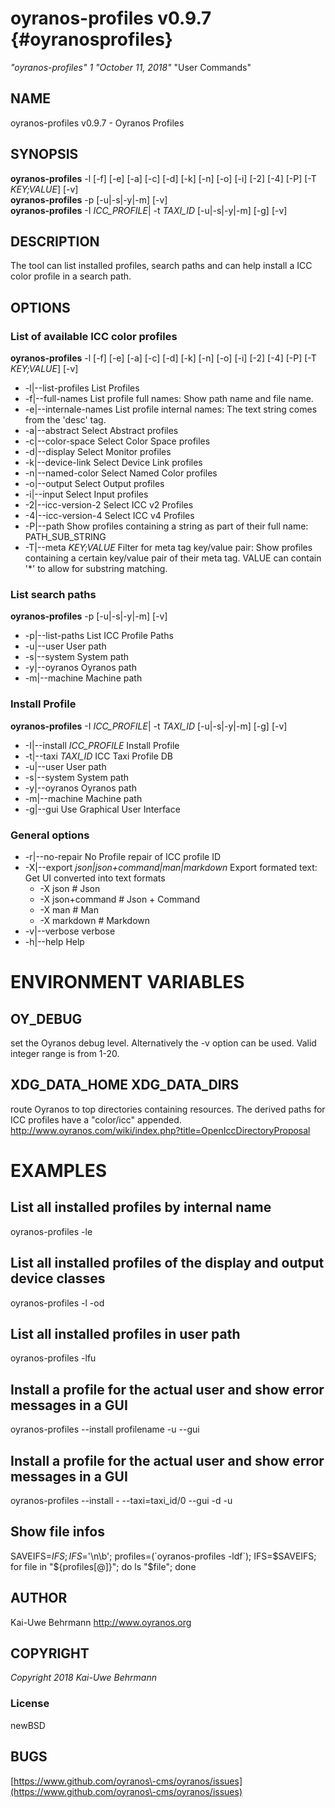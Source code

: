 # oyranos\-profiles v0.9.7 {#oyranosprofiles}
*"oyranos\-profiles"* *1* *"October 11, 2018"* "User Commands"
## NAME
oyranos\-profiles v0.9.7 \- Oyranos Profiles
## SYNOPSIS
**oyranos\-profiles** \-l [\-f] [\-e] [\-a] [\-c] [\-d] [\-k] [\-n] [\-o] [\-i] [\-2] [\-4] [\-P] [\-T *KEY;VALUE*] [\-v]
<br />
**oyranos\-profiles** \-p [\-u|\-s|\-y|\-m] [\-v]
<br />
**oyranos\-profiles** \-I *ICC\_PROFILE*|  \-t *TAXI\_ID* [\-u|\-s|\-y|\-m] [\-g] [\-v]
<br />
## DESCRIPTION
The tool can list installed profiles, search paths and can help install a ICC color profile in a search path.
## OPTIONS
### List of available ICC color profiles
**oyranos\-profiles** \-l [\-f] [\-e] [\-a] [\-c] [\-d] [\-k] [\-n] [\-o] [\-i] [\-2] [\-4] [\-P] [\-T *KEY;VALUE*] [\-v]

* \-l|\-\-list\-profiles	List Profiles
* \-f|\-\-full\-names	List profile full names: Show path name and file name.
* \-e|\-\-internale\-names	List profile internal names: The text string comes from the 'desc' tag.
* \-a|\-\-abstract	Select Abstract profiles
* \-c|\-\-color\-space	Select Color Space profiles
* \-d|\-\-display	Select Monitor profiles
* \-k|\-\-device\-link	Select Device Link profiles
* \-n|\-\-named\-color	Select Named Color profiles
* \-o|\-\-output	Select Output profiles
* \-i|\-\-input	Select Input profiles
* \-2|\-\-icc\-version\-2	Select ICC v2 Profiles
* \-4|\-\-icc\-version\-4	Select ICC v4 Profiles
* \-P|\-\-path	Show profiles containing a string as part of their full name: PATH\_SUB\_STRING
* \-T|\-\-meta *KEY;VALUE*	Filter for meta tag key/value pair: Show profiles containing a certain key/value pair of their meta tag. VALUE can contain '*' to allow for substring matching.

### List search paths
**oyranos\-profiles** \-p [\-u|\-s|\-y|\-m] [\-v]

* \-p|\-\-list\-paths	List ICC Profile Paths
* \-u|\-\-user	User path
* \-s|\-\-system	System path
* \-y|\-\-oyranos	Oyranos path
* \-m|\-\-machine	Machine path

### Install Profile
**oyranos\-profiles** \-I *ICC\_PROFILE*|  \-t *TAXI\_ID* [\-u|\-s|\-y|\-m] [\-g] [\-v]

* \-I|\-\-install *ICC\_PROFILE*	Install Profile
* \-t|\-\-taxi *TAXI\_ID*	ICC Taxi Profile DB
* \-u|\-\-user	User path
* \-s|\-\-system	System path
* \-y|\-\-oyranos	Oyranos path
* \-m|\-\-machine	Machine path
* \-g|\-\-gui	Use Graphical User Interface

### General options

* \-r|\-\-no\-repair	No Profile repair of ICC profile ID
* \-X|\-\-export *json|json+command|man|markdown*	Export formated text: Get UI converted into text formats
   * \-X json		# Json
   * \-X json+command		# Json + Command
   * \-X man		# Man
   * \-X markdown		# Markdown
* \-v|\-\-verbose	verbose
* \-h|\-\-help	Help

# ENVIRONMENT VARIABLES
## OY\_DEBUG
set the Oyranos debug level. Alternatively the \-v option can be used. Valid integer range is from 1\-20.
## XDG\_DATA\_HOME XDG\_DATA\_DIRS
route Oyranos to top directories containing resources. The derived paths for ICC profiles have a "color/icc" appended. http://www.oyranos.com/wiki/index.php?title=OpenIccDirectoryProposal  
# EXAMPLES
## List all installed profiles by internal name
oyranos\-profiles \-le 
## List all installed profiles of the display and output device classes
oyranos\-profiles \-l \-od 
## List all installed profiles in user path
oyranos\-profiles \-lfu 
## Install a profile for the actual user and show error messages in a GUI
oyranos\-profiles \-\-install profilename \-u \-\-gui 
## Install a profile for the actual user and show error messages in a GUI
oyranos\-profiles \-\-install \- \-\-taxi=taxi\_id/0 \-\-gui \-d \-u 
## Show file infos
SAVEIFS=$IFS ; IFS=$'\n\b'; profiles=(\`oyranos\-profiles \-ldf\`); IFS=$SAVEIFS; for file in "${profiles[@]}"; do ls "$file"; done  
## AUTHOR
Kai\-Uwe Behrmann http://www.oyranos.org
## COPYRIGHT
*Copyright 2018 Kai\-Uwe Behrmann*


### License
newBSD
## BUGS
[https://www.github.com/oyranos\-cms/oyranos/issues](https://www.github.com/oyranos\-cms/oyranos/issues)

